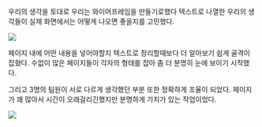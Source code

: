 우리의 생각을 토대로 우리는 와이어프레임을 만들기로했다
텍스트로 나열한 우리의 생각들이 실제 화면에서는 어떻게 나오면 좋을지를 고민했다.

![](https://i.imgur.com/Wf0Obsd.png)

페이지 내에 어떤 내용을 넣어야할지 텍스트로 정리할때보다 더 알아보기 쉽게 골격이 잡혔다.
수없이 많은 페이지들이 각자의 형태를 잡아 좀 더 분명히 눈에 보이기 시작했다.

그리고 3명의 팀원이 서로 다르게 생각했던 부분 또한 정확하게 조율이 되었다.
페이지가 꽤 많아서 시간이 오래걸리긴했지만 분명하게 가치가 있는 작업이었다.


![](https://i.imgur.com/BCFU5nW.png)

